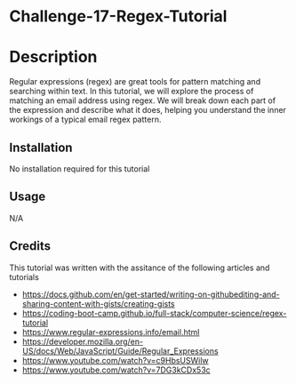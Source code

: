 # Challenge-17-Regex-Tutorial

# Description

Regular expressions (regex) are great tools for pattern matching and searching within text. In this tutorial, we will explore the process of matching an email address using regex. We will break down each part of the expression and describe what it does, helping you understand the inner workings of a typical email regex pattern.

## Installation

No installation required for this tutorial

## Usage
 
N/A

## Credits

This tutorial was written with the assitance of the following articles and tutorials 

- https://docs.github.com/en/get-started/writing-on-githubediting-and-sharing-content-with-gists/creating-gists
- https://coding-boot-camp.github.io/full-stack/computer-science/regex-tutorial 
- https://www.regular-expressions.info/email.html
- https://developer.mozilla.org/en-US/docs/Web/JavaScript/Guide/Regular_Expressions 
- https://www.youtube.com/watch?v=c9HbsUSWilw 
- https://www.youtube.com/watch?v=7DG3kCDx53c 